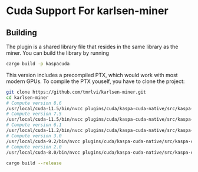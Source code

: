 # Cuda Support For karlsen-miner

## Building

The plugin is a shared library file that resides in the same library as the miner. 
You can build the library by running
```sh
cargo build -p kaspacuda
```

This version includes a precompiled PTX, which would work with most modern GPUs. To compile the PTX youself,
you have to clone the project:

```sh
git clone https://github.com/tmrlvi/karlsen-miner.git
cd karlsen-miner
# Compute version 8.6
/usr/local/cuda-11.5/bin/nvcc plugins/cuda/kaspa-cuda-native/src/kaspa-cuda.cu -std=c++11 -O3 --restrict --ptx --gpu-architecture=compute_86 --gpu-code=sm_86 -o plugins/cuda/resources/kaspa-cuda-sm86.ptx -Xptxas -O3 -Xcompiler -O3
# Compute version 7.5
/usr/local/cuda-11.5/bin/nvcc plugins/cuda/kaspa-cuda-native/src/kaspa-cuda.cu -std=c++11 -O3 --restrict --ptx --gpu-architecture=compute_75 --gpu-code=sm_75 -o plugins/cuda/resources/kaspa-cuda-sm75.ptx -Xptxas -O3 -Xcompiler -O3
# Compute version 6.1
/usr/local/cuda-11.2/bin/nvcc plugins/cuda/kaspa-cuda-native/src/kaspa-cuda.cu -std=c++11 -O3 --restrict --ptx --gpu-architecture=compute_61 --gpu-code=sm_61 -o plugins/cuda/resources/kaspa-cuda-sm61.ptx -Xptxas -O3 -Xcompiler -O3
# Compute version 3.0
/usr/local/cuda-9.2/bin/nvcc plugins/cuda/kaspa-cuda-native/src/kaspa-cuda.cu -ccbin=gcc-7 -std=c++11 -O3 --restrict --ptx --gpu-architecture=compute_30 --gpu-code=sm_30 -o plugins/cuda/resources/kaspa-cuda-sm30.ptx
# Compute version 2.0
/usr/local/cuda-8.0/bin/nvcc plugins/cuda/kaspa-cuda-native/src/kaspa-cuda.cu -ccbin=gcc-5 -std=c++11 -O3 --restrict --ptx --gpu-architecture=compute_20 --gpu-code=sm_20 -o plugins/cuda/resources/kaspa-cuda-sm20.ptx
 
cargo build --release
```
